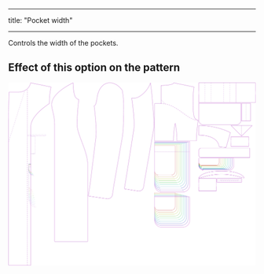- - -
title: "Pocket width"
- - -

Controls the width of the pockets.

## Effect of this option on the pattern

![This image shows the effect of this option by superimposing several variants that have a different value for this option](carlita_pocketwidth_sample.svg "Effect of this option on the pattern")
